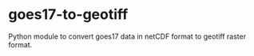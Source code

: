 # goes17-to-geotiff
Python module to convert goes17 data in netCDF format to geotiff raster format.
